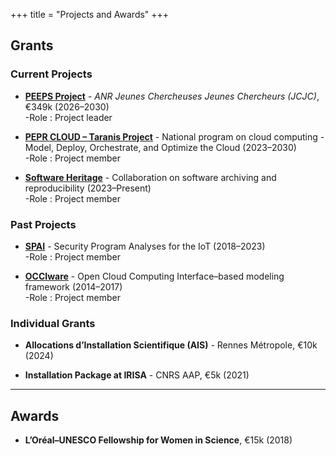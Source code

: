 +++
title = "Projects and Awards"
+++

## Grants

### Current Projects
- **[PEEPS Project](#)** - *ANR Jeunes Chercheuses Jeunes Chercheurs (JCJC)*, €349k (2026–2030)  
-Role : Project leader

- **[PEPR CLOUD – Taranis Project](https://taranis-cloud.fr/en/partners/)** - National program on cloud computing - Model, Deploy, Orchestrate, and Optimize the Cloud (2023–2030)  
-Role : Project member

- **[Software Heritage](https://www.softwareheritage.org/)** - Collaboration on software archiving and reproducibility (2023–Present)  
-Role : Project member

### Past Projects
- **[SPAI](https://team.inria.fr/spai/presentation/)** - Security Program Analyses for the IoT (2018–2023)  
-Role : Project member 

- **[OCCIware](https://www.occiware.org/bin/view/Main/)** - Open Cloud Computing Interface–based modeling framework (2014–2017)   
-Role : Project member

### Individual Grants 
- **Allocations d’Installation Scientifique (AIS)** - Rennes Métropole, €10k (2024)  

- **Installation Package at IRISA** - CNRS AAP, €5k (2021)

---

## Awards
- **L’Oréal–UNESCO Fellowship for Women in Science**, €15k (2018)

